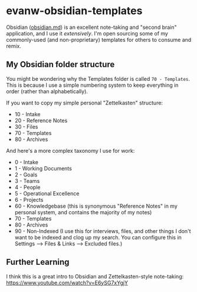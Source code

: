 # evanw-obsidian-templates
Obsidian ([obsidian.md](https://obsidian.md/)) is an excellent note-taking and "second brain" application, and I use it _extensively_. I'm open sourcing some of my commonly-used (and non-proprietary) templates for others to consume and remix.

## My Obsidian folder structure
You might be wondering why the Templates folder is called `70 - Templates`. This is because I use a simple numbering system to keep everything in order (rather than alphabetically). 

If you want to copy my simple personal "Zettelkasten" structure:
- 10 - Intake
- 20 - Reference Notes
- 30 - Files
- 70 - Templates
- 80 - Archives

And here's a more complex taxonomy I use for work:
- 0 - Intake
- 1 - Working Documents
- 2 - Goals
- 3 - Teams
- 4 - People
- 5 - Operational Excellence
- 6 - Projects
- 60 - Knowledgebase (this is synonymous "Reference Notes" in my personal system, and contains the majority of my notes)
- 70 - Templates
- 80 - Archives
- 90 - Non-Indexed (I use this for interviews, files, and other things I don't want to be indexed and clog up my search. You can configure this in Settings --> Files & Links --> Excluded files.)

## Further Learning
I think this is a great intro to Obsidian and Zettelkasten-style note-taking: https://www.youtube.com/watch?v=E6ySG7xYgjY
